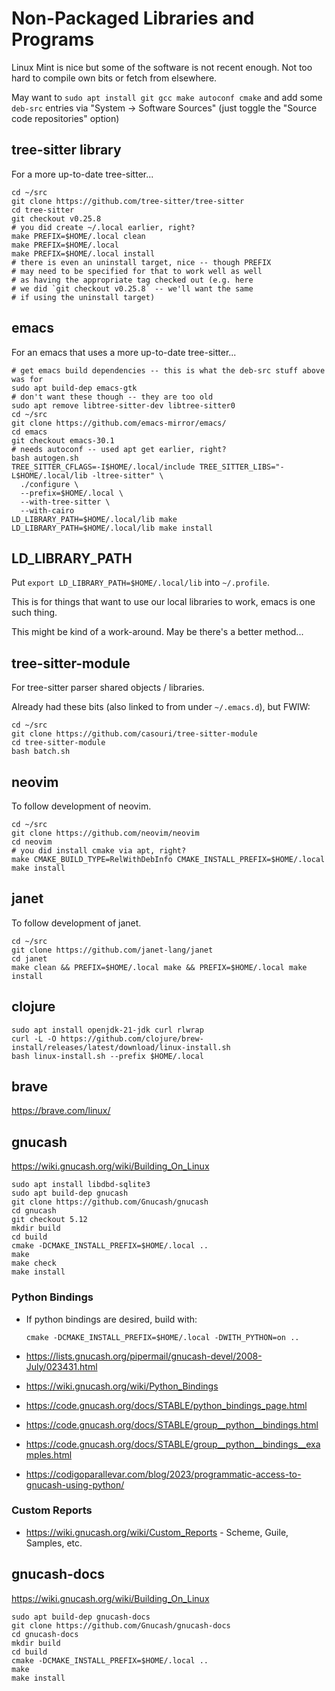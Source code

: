 # Non-Packaged Libraries and Programs

Linux Mint is nice but some of the software is not recent enough.  Not
too hard to compile own bits or fetch from elsewhere.

May want to `sudo apt install git gcc make autoconf cmake` and add
some `deb-src` entries via "System -> Software Sources" (just toggle
the "Source code repositories" option)

## tree-sitter library

For a more up-to-date tree-sitter...

```
cd ~/src
git clone https://github.com/tree-sitter/tree-sitter
cd tree-sitter
git checkout v0.25.8
# you did create ~/.local earlier, right?
make PREFIX=$HOME/.local clean
make PREFIX=$HOME/.local
make PREFIX=$HOME/.local install
# there is even an uninstall target, nice -- though PREFIX
# may need to be specified for that to work well as well
# as having the appropriate tag checked out (e.g. here
# we did `git checkout v0.25.8` -- we'll want the same
# if using the uninstall target)
```

## emacs

For an emacs that uses a more up-to-date tree-sitter...

```
# get emacs build dependencies -- this is what the deb-src stuff above was for
sudo apt build-dep emacs-gtk
# don't want these though -- they are too old
sudo apt remove libtree-sitter-dev libtree-sitter0
cd ~/src
git clone https://github.com/emacs-mirror/emacs/
cd emacs
git checkout emacs-30.1
# needs autoconf -- used apt get earlier, right?
bash autogen.sh
TREE_SITTER_CFLAGS=-I$HOME/.local/include TREE_SITTER_LIBS="-L$HOME/.local/lib -ltree-sitter" \
  ./configure \
  --prefix=$HOME/.local \
  --with-tree-sitter \
  --with-cairo
LD_LIBRARY_PATH=$HOME/.local/lib make
LD_LIBRARY_PATH=$HOME/.local/lib make install
```

## LD_LIBRARY_PATH

Put `export LD_LIBRARY_PATH=$HOME/.local/lib` into `~/.profile`.

This is for things that want to use our local libraries to work, emacs
is one such thing.

This might be kind of a work-around.  May be there's a better
method...

## tree-sitter-module

For tree-sitter parser shared objects / libraries.

Already had these bits (also linked to from under `~/.emacs.d`), but FWIW:

```
cd ~/src
git clone https://github.com/casouri/tree-sitter-module
cd tree-sitter-module
bash batch.sh
```

## neovim

To follow development of neovim.

```
cd ~/src
git clone https://github.com/neovim/neovim
cd neovim
# you did install cmake via apt, right?
make CMAKE_BUILD_TYPE=RelWithDebInfo CMAKE_INSTALL_PREFIX=$HOME/.local
make install
```

## janet

To follow development of janet.

```
cd ~/src
git clone https://github.com/janet-lang/janet
cd janet
make clean && PREFIX=$HOME/.local make && PREFIX=$HOME/.local make install
```

## clojure

```
sudo apt install openjdk-21-jdk curl rlwrap
curl -L -O https://github.com/clojure/brew-install/releases/latest/download/linux-install.sh
bash linux-install.sh --prefix $HOME/.local
```

## brave

https://brave.com/linux/

## gnucash

https://wiki.gnucash.org/wiki/Building_On_Linux

```
sudo apt install libdbd-sqlite3
sudo apt build-dep gnucash
git clone https://github.com/Gnucash/gnucash
cd gnucash
git checkout 5.12
mkdir build
cd build
cmake -DCMAKE_INSTALL_PREFIX=$HOME/.local ..
make
make check
make install
```

### Python Bindings

* If python bindings are desired, build with:

    ```
    cmake -DCMAKE_INSTALL_PREFIX=$HOME/.local -DWITH_PYTHON=on ..
    ```

* https://lists.gnucash.org/pipermail/gnucash-devel/2008-July/023431.html
* https://wiki.gnucash.org/wiki/Python_Bindings
* https://code.gnucash.org/docs/STABLE/python_bindings_page.html
* https://code.gnucash.org/docs/STABLE/group__python__bindings.html
* https://code.gnucash.org/docs/STABLE/group__python__bindings__examples.html
* https://codigoparallevar.com/blog/2023/programmatic-access-to-gnucash-using-python/

### Custom Reports

* https://wiki.gnucash.org/wiki/Custom_Reports - Scheme, Guile, Samples, etc.

## gnucash-docs

https://wiki.gnucash.org/wiki/Building_On_Linux

```
sudo apt build-dep gnucash-docs
git clone https://github.com/Gnucash/gnucash-docs
cd gnucash-docs
mkdir build
cd build
cmake -DCMAKE_INSTALL_PREFIX=$HOME/.local ..
make
make install
```

